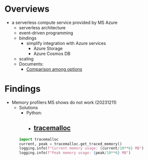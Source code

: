 # Overviews
- a serverless compute service provided by MS Azure
    - serverless architecture
    - event-driven programming
    - bindings
        - simplify integration with Azure services
            - Azure Storage
            - Azure Cosmos DB
    - scaling
    - Documents:
        - [Comparison among options](https://learn.microsoft.com/ja-jp/azure/logic-apps/logic-apps-limits-and-config?tabs=consumption%2Cazure-portal#run-high-throughput-mode)

# Findings
- Memory profilers MS shows do not work (20231211)
    - Solutions
        - Python:
            - [tracemalloc](https://docs.python.org/ja/3/library/tracemalloc.html)
                -  
        ```python
        import tracemalloc
        current, peak = tracemalloc.get_traced_memory()
        logging.info(f"Current memory usage: {current/10**6} MB")
        logging.info(f"Peak memory usage: {peak/10**6} MB")
        ```
